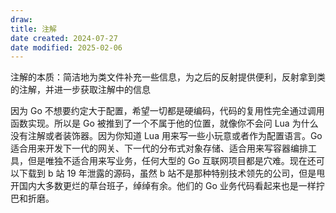 ```yaml
---
draw:
title: 注解
date created: 2024-07-27
date modified: 2025-02-06
---
```


注解的本质：简洁地为类文件补充一些信息，为之后的反射提供便利，反射拿到类的注解，并进一步获取注解中的信息

因为 Go 不想要约定大于配置，希望一切都是硬编码，代码的复用性完全通过调用函数实现。所以是 Go 被推到了一个不属于他的位置，就像你不会问 Lua 为什么没有注解或者装饰器。因为你知道 Lua 用来写一些小玩意或者作为配置语言。Go 适合用来开发下一代的网关、下一代的分布式对象存储、适合用来写容器编排工具，但是唯独不适合用来写业务，任何大型的 Go 互联网项目都是穴难。现在还可以下载到 b 站 19 年泄露的源码，虽然 b 站不是那种特别技术领先的公司，但是甩开国内大多数更烂的草台班子，绰绰有余。他们的 Go 业务代码看起来也是一样拧巴和折磨。
